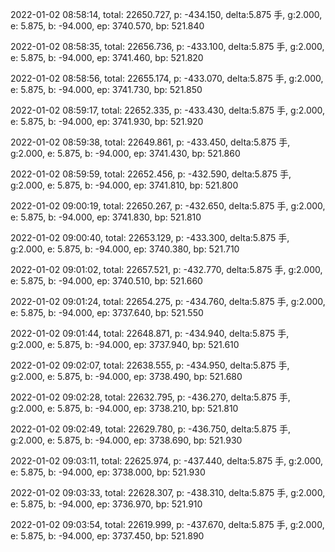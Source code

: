 2022-01-02 08:58:14, total: 22650.727, p: -434.150, delta:5.875 手, g:2.000, e: 5.875, b: -94.000, ep: 3740.570, bp: 521.840

2022-01-02 08:58:35, total: 22656.736, p: -433.100, delta:5.875 手, g:2.000, e: 5.875, b: -94.000, ep: 3741.460, bp: 521.820

2022-01-02 08:58:56, total: 22655.174, p: -433.070, delta:5.875 手, g:2.000, e: 5.875, b: -94.000, ep: 3741.730, bp: 521.850

2022-01-02 08:59:17, total: 22652.335, p: -433.430, delta:5.875 手, g:2.000, e: 5.875, b: -94.000, ep: 3741.930, bp: 521.920

2022-01-02 08:59:38, total: 22649.861, p: -433.450, delta:5.875 手, g:2.000, e: 5.875, b: -94.000, ep: 3741.430, bp: 521.860

2022-01-02 08:59:59, total: 22652.456, p: -432.590, delta:5.875 手, g:2.000, e: 5.875, b: -94.000, ep: 3741.810, bp: 521.800

2022-01-02 09:00:19, total: 22650.267, p: -432.650, delta:5.875 手, g:2.000, e: 5.875, b: -94.000, ep: 3741.830, bp: 521.810

2022-01-02 09:00:40, total: 22653.129, p: -433.300, delta:5.875 手, g:2.000, e: 5.875, b: -94.000, ep: 3740.380, bp: 521.710

2022-01-02 09:01:02, total: 22657.521, p: -432.770, delta:5.875 手, g:2.000, e: 5.875, b: -94.000, ep: 3740.510, bp: 521.660

2022-01-02 09:01:24, total: 22654.275, p: -434.760, delta:5.875 手, g:2.000, e: 5.875, b: -94.000, ep: 3737.640, bp: 521.550

2022-01-02 09:01:44, total: 22648.871, p: -434.940, delta:5.875 手, g:2.000, e: 5.875, b: -94.000, ep: 3737.940, bp: 521.610

2022-01-02 09:02:07, total: 22638.555, p: -434.950, delta:5.875 手, g:2.000, e: 5.875, b: -94.000, ep: 3738.490, bp: 521.680

2022-01-02 09:02:28, total: 22632.795, p: -436.270, delta:5.875 手, g:2.000, e: 5.875, b: -94.000, ep: 3738.210, bp: 521.810

2022-01-02 09:02:49, total: 22629.780, p: -436.750, delta:5.875 手, g:2.000, e: 5.875, b: -94.000, ep: 3738.690, bp: 521.930

2022-01-02 09:03:11, total: 22625.974, p: -437.440, delta:5.875 手, g:2.000, e: 5.875, b: -94.000, ep: 3738.000, bp: 521.930

2022-01-02 09:03:33, total: 22628.307, p: -438.310, delta:5.875 手, g:2.000, e: 5.875, b: -94.000, ep: 3736.970, bp: 521.910

2022-01-02 09:03:54, total: 22619.999, p: -437.670, delta:5.875 手, g:2.000, e: 5.875, b: -94.000, ep: 3737.450, bp: 521.890
